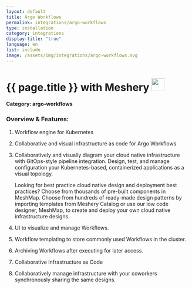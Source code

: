 ```yaml
---
layout: default
title: Argo Workflows
permalink: integrations/argo-workflows
type: installation
category: integrations
display-title: "true"
language: en
list: include
image: /assets/img/integrations/argo-workflows.svg
---
```


<h1>{{ page.title }} with Meshery <img src="{{ page.image }}" style="width: 35px; height: 35px;" /></h1>


#### Category: argo-workflows

### Overview & Features:
1. Workflow engine for Kubernetes

2. Collaborative and visual infrastructure as code for Argo Workflows

4. 
    Collaboratively and visually diagram your cloud native infrastructure with GitOps-style pipeline integration. Design, test, and manage configuration your Kubernetes-based, containerized applications as a visual topology.



    Looking for best practice cloud native design and deployment best practices? Choose from thousands of pre-built components in MeshMap. Choose from hundreds of ready-made design patterns by importing templates from Meshery Catalog or use our low code designer, MeshMap, to create and deploy your own cloud native infrastructure designs.



5. UI to visualize and manage Workflows.

6. Workflow templating to store commonly used Workflows in the cluster.

7. Archiving Workflows after executing for later access.

8. Collaborative Infrastructure as Code

9. Collaboratively manage infrastructure with your coworkers synchronously sharing the same designs.

